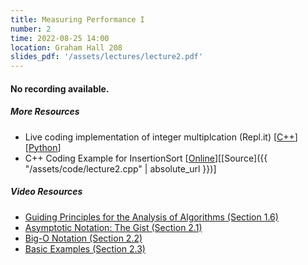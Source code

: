 ```yaml
---
title: Measuring Performance I
number: 2
time: 2022-08-25 14:00
location: Graham Hall 208
slides_pdf: '/assets/lectures/lecture2.pdf'
---
```


#### No recording available.

##### More Resources
- Live coding implementation of integer multiplcation (Repl.it) [[C++](https://replit.com/@cflucas/IntegerMultiplicationC#main.cpp)][[Python](https://replit.com/@cflucas/IntegerMultiplicationPython#main.py)]
- C++ Coding Example for InsertionSort [[Online](https://onlinegdb.com/udJ5LxCab)][[Source]({{ "/assets/code/lecture2.cpp" | absolute_url }})]

##### Video Resources
- [Guiding Principles for the Analysis of Algorithms (Section 1.6)](https://www.youtube.com/watch?v=-yP11jqilwM&list=PLEGCF-WLh2RLHqXx6-GZr_w7LgqKDXxN_&index=7)
- [Asymptotic Notation: The Gist (Section 2.1)](https://www.youtube.com/watch?v=l-cNaKGc-yY&list=PLEGCF-WLh2RLHqXx6-GZr_w7LgqKDXxN_&index=8)
- [Big-O Notation (Section 2.2)](https://www.youtube.com/watch?v=QfRSeibcugw&list=PLEGCF-WLh2RLHqXx6-GZr_w7LgqKDXxN_&index=9)
- [Basic Examples (Section 2.3)](https://www.youtube.com/watch?v=5rZCkblZFZM&list=PLEGCF-WLh2RLHqXx6-GZr_w7LgqKDXxN_&index=10)
